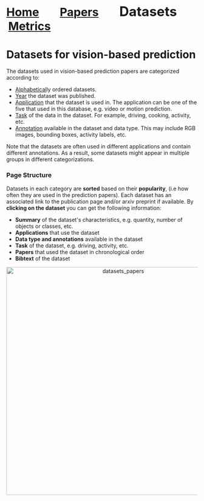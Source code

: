 <a name=top></a>
---
<a href=../README.md#top><l style="font-size:30px">Home</l></a>&nbsp; &nbsp; &nbsp; &nbsp; &nbsp; &nbsp;<a href=../papers/papers.md#top><l style="font-size:30px">Papers</l></a>&nbsp; &nbsp; &nbsp; &nbsp; &nbsp; &nbsp;<l style="font-size:35px">Datasets</l>&nbsp; &nbsp; &nbsp; &nbsp; &nbsp; &nbsp;<a href=../metrics/metrics.md#top><l style="font-size:30px">Metrics</l></a>&nbsp; &nbsp; &nbsp; &nbsp; &nbsp; &nbsp;
---
# Datasets for vision-based prediction
 The datasets used in vision-based prediction papers are categorized according to:
* <a href=alphabetical/alphabetical_datasets.md#top>Alphabetical</a>ly ordered datasets.
* <a href=year/year_datasets.md#top>Year</a> the dataset was published.
* <a href=application/application_datasets.md#top>Application</a> that the dataset is used in. The application can be one of the five that used in this database, e.g. video or motion prediction.
* <a href=task/task_datasets.md#top>Task</a> of the data in the dataset. For example, driving, cooking, activity, etc.
* <a href=annotation_datasets.md#top>Annotation</a> available in the dataset and data type. This may include RGB images, bounding boxes, activity labels, etc.

Note that the datasets are often used in different applications and contain different annotations. As a result, some datasets might appear in multiple groups in different categorizations.
 ### Page Structure

 Datasets in each category are **sorted** based on their **popularity**, (i.e how often they are used in the prediction papers).
Each dataset has an associated link to the publication page and/or arxiv preprint if available. By **clicking on the dataset** you can get the following information:

* **Summary** of the dataset's characteristics, e.g. quantity, number of objects or classes, etc.
* **Applications** that use the dataset
* **Data type and annotations** available in the dataset
* **Task** of the dataset, e.g. driving, activity, etc.
* **Papers** that used the dataset in chronological order
* **Bibtext** of the dataset

 

<p align="center"><img src="../images/dataset_paper.png" alt="datasets_papers" width="600"/></p> 